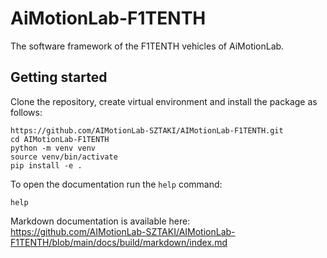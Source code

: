 # AiMotionLab-F1TENTH
The software framework of the F1TENTH vehicles of AiMotionLab.

## Getting started
Clone the repository, create virtual environment and install the package as follows:
```
https://github.com/AIMotionLab-SZTAKI/AIMotionLab-F1TENTH.git
cd AIMotionLab-F1TENTH
python -m venv venv
source venv/bin/activate
pip install -e .
```

To open the documentation run the `help` command:
```
help
```

Markdown documentation is available here:
https://github.com/AIMotionLab-SZTAKI/AIMotionLab-F1TENTH/blob/main/docs/build/markdown/index.md

